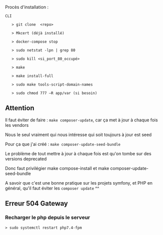 Procès d'installation : 

    CLI

       > git clone  <repo>

       > Mkcert (déjà installé)

       > docker-compose stop

       > sudo netstat -lpn | grep 80

       > sudo kill <si_port_80_occupé>

       > make

       > make install-full

       > sudo make tools-script-domain-names
       
       > sudo chmod 777 –R app/var (si besoin) 



## Attention

Il faut éviter de faire : `make composer-update`, car ça met à jour à chaque fois les vendors

Nous le seul vraiment qui nous intéresse qui soit toujours à jour est seed

Pour ça que j'ai créé : `make composer-update-seed-bundle`

Le problème de tout mettre à jour à chaque fois est qu'on tombe sur des versions deprecated

Donc faut privilégier make compose-install et make composer-update-seed-bundle

A savoir que c'est une bonne pratique sur les projets symfony, et PHP en général, qu'il faut éviter les `composer update` ^^

## Erreur 504 Gateway 

### Recharger le php depuis le serveur

    > sudo systemctl restart php7.4-fpm


